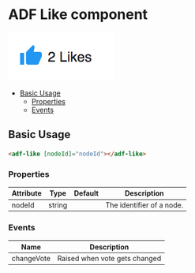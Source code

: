 # ADF Like component

![Custom columns](docassets/images/social1.png)

<!-- markdown-toc start - Don't edit this section.  npm run toc to generate it-->

<!-- toc -->

- [Basic Usage](#basic-usage)
  * [Properties](#properties)
  * [Events](#events)

<!-- tocstop -->

<!-- markdown-toc end -->

## Basic Usage

```html
<adf-like [nodeId]="nodeId"></adf-like>
``` 

### Properties

| Attribute | Type | Default | Description |
| --- | --- | --- | --- |
| nodeId | string | | The identifier of a node.| 

### Events

| Name | Description |
| --- | --- |
| changeVote | Raised when vote gets changed |
